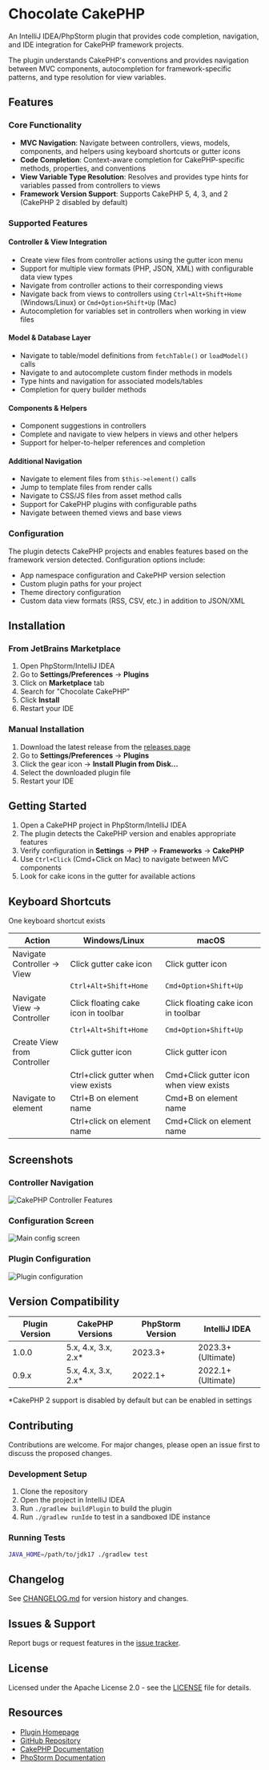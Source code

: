 # Chocolate CakePHP

<!-- Plugin description -->
An IntelliJ IDEA/PhpStorm plugin that provides code completion, navigation, and IDE integration for CakePHP framework projects.

The plugin understands CakePHP's conventions and provides navigation between MVC components, autocompletion for framework-specific patterns, and type resolution for view variables.
<!-- Plugin description end -->

## Features

### Core Functionality

- **MVC Navigation**: Navigate between controllers, views, models, components, and helpers using keyboard shortcuts or gutter icons
- **Code Completion**: Context-aware completion for CakePHP-specific methods, properties, and conventions
- **View Variable Type Resolution**: Resolves and provides type hints for variables passed from controllers to views
- **Framework Version Support**: Supports CakePHP 5, 4, 3, and 2 (CakePHP 2 disabled by default)

### Supported Features

#### Controller & View Integration
- Create view files from controller actions using the gutter icon menu
- Support for multiple view formats (PHP, JSON, XML) with configurable data view types
- Navigate from controller actions to their corresponding views
- Navigate back from views to controllers using `Ctrl+Alt+Shift+Home` (Windows/Linux) or `Cmd+Option+Shift+Up` (Mac)
- Autocompletion for variables set in controllers when working in view files

#### Model & Database Layer
- Navigate to table/model definitions from `fetchTable()` or `loadModel()` calls
- Navigate to and autocomplete custom finder methods in models
- Type hints and navigation for associated models/tables
- Completion for query builder methods

#### Components & Helpers
- Component suggestions in controllers
- Complete and navigate to view helpers in views and other helpers
- Support for helper-to-helper references and completion

#### Additional Navigation
- Navigate to element files from `$this->element()` calls
- Jump to template files from render calls
- Navigate to CSS/JS files from asset method calls
- Support for CakePHP plugins with configurable paths
- Navigate between themed views and base views

### Configuration

The plugin detects CakePHP projects and enables features based on the framework version detected. Configuration options include:

- App namespace configuration and CakePHP version selection
- Custom plugin paths for your project
- Theme directory configuration
- Custom data view formats (RSS, CSV, etc.) in addition to JSON/XML

## Installation

### From JetBrains Marketplace

1. Open PhpStorm/IntelliJ IDEA
2. Go to **Settings/Preferences** → **Plugins**
3. Click on **Marketplace** tab
4. Search for "Chocolate CakePHP"
5. Click **Install**
6. Restart your IDE

### Manual Installation

1. Download the latest release from the [releases page](https://github.com/dmeybohm/chocolate-cakephp/releases)
2. Go to **Settings/Preferences** → **Plugins**
3. Click the gear icon → **Install Plugin from Disk...**
4. Select the downloaded plugin file
5. Restart your IDE

## Getting Started

1. Open a CakePHP project in PhpStorm/IntelliJ IDEA
2. The plugin detects the CakePHP version and enables appropriate features
3. Verify configuration in **Settings** → **PHP** → **Frameworks** → **CakePHP**
4. Use `Ctrl+Click` (Cmd+Click on Mac) to navigate between MVC components
5. Look for cake icons in the gutter for available actions

## Keyboard Shortcuts

One keyboard shortcut exists 

| Action                      | Windows/Linux                       | macOS                                  |
|-----------------------------|-------------------------------------|----------------------------------------|
| Navigate Controller → View  | Click gutter cake icon              | Click gutter icon                      |
|                             | `Ctrl+Alt+Shift+Home`               | `Cmd+Option+Shift+Up`                  |
| Navigate View → Controller  | Click floating cake icon in toolbar | Click floating cake icon in toolbar    |
|                             | `Ctrl+Alt+Shift+Home`               | `Cmd+Option+Shift+Up`                  |
| Create View from Controller | Click gutter icon                   | Click gutter icon                      |
|                             | Ctrl+click gutter when view exists  | Cmd+Click gutter icon when view exists |
| Navigate to element         | Ctrl+B on element name              | Cmd+B on element name                  |
|                             | Ctrl+click on element name          | Cmd+Click on element name              |

## Screenshots

### Controller Navigation
![CakePHP Controller Features](https://github.com/dmeybohm/chocolate-cakephp/blob/main/screenshots/cake3-controller.gif?raw=true)

### Configuration Screen
![Main config screen](https://github.com/dmeybohm/chocolate-cakephp/blob/main/screenshots/main-preferences.gif?raw=true)

### Plugin Configuration
![Plugin configuration](https://github.com/dmeybohm/chocolate-cakephp/blob/main/screenshots/plugin-preferences.gif?raw=true)

## Version Compatibility

| Plugin Version | CakePHP Versions | PhpStorm Version | IntelliJ IDEA |
|---------------|------------------|------------------|---------------|
| 1.0.0 | 5.x, 4.x, 3.x, 2.x* | 2023.3+ | 2023.3+ (Ultimate) |
| 0.9.x | 5.x, 4.x, 3.x, 2.x* | 2022.1+ | 2022.1+ (Ultimate) |

*CakePHP 2 support is disabled by default but can be enabled in settings

## Contributing

Contributions are welcome. For major changes, please open an issue first to discuss the proposed changes.

### Development Setup

1. Clone the repository
2. Open the project in IntelliJ IDEA
3. Run `./gradlew buildPlugin` to build the plugin
4. Run `./gradlew runIde` to test in a sandboxed IDE instance

### Running Tests

```bash
JAVA_HOME=/path/to/jdk17 ./gradlew test
```

## Changelog

See [CHANGELOG.md](CHANGELOG.md) for version history and changes.

## Issues & Support

Report bugs or request features in the [issue tracker](https://github.com/dmeybohm/chocolate-cakephp/issues).

## License

Licensed under the Apache License 2.0 - see the [LICENSE](LICENSE) file for details.

## Resources

- [Plugin Homepage](https://plugins.jetbrains.com/plugin/18065-chocolate-cakephp)
- [GitHub Repository](https://github.com/dmeybohm/chocolate-cakephp)
- [CakePHP Documentation](https://book.cakephp.org/)
- [PhpStorm Documentation](https://www.jetbrains.com/phpstorm/documentation/)
